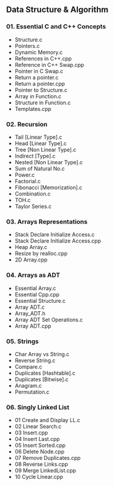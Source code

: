 ## Data Structure & Algorithm

### 01. Essential C and C++ Concepts

- Structure.c
- Pointers.c
- Dynamic Memory.c
- References in C++.cpp
- Reference in C++ Swap.cpp
- Pointer in C Swap.c
- Return a pointer.c
- Return a pointer.cpp
- Pointer to Structure.c
- Array in Function.c
- Structure in Function.c
- Templates.cpp

### 02. Recursion

- Tail [Linear Type].c
- Head [Linear Type].c
- Tree [Non Linear Type].c
- Indirect [Type].c
- Nested [Non Linear Type].c
- Sum of Natural No.c     
- Power.c
- Factorial.c
- Fibonacci [Memorization].c             
- Combination.c          
- TOH.c
- Taylor Series.c

### 03. Arrays Representations

- Stack Declare Initialize Access.c
- Stack Declare Initialize Access.cpp
- Heap Array.c
- Resize by realloc.cpp
- 2D Array.cpp

### 04. Arrays as ADT

- Essential Array.c
- Essential Cpp.cpp
- Essential Structure.c
- Array ADT.c
- Array_ADT.h
- Array ADT Set Operations.c
- Array ADT.cpp

### 05. Strings

- Char Array vs String.c
- Reverse String.c
- Compare.c
- Duplicates [Hashtable].c
- Duplicates [Bitwise].c
- Anagram.c
- Permutation.c

### 06. Singly Linked List
- 01 Create and Display LL.c
- 02 Linear Search.c
- 03 Insert.cpp
- 04 Insert Last.cpp
- 05 Insert Sorted.cpp
- 06 Delete Node.cpp
- 07 Remove Duplicates.cpp
- 08 Reverse Links.cpp
- 09 Merge LinkedList.cpp
- 10 Cycle Linear.cpp

